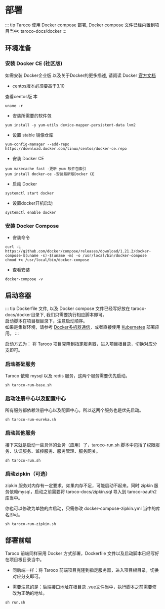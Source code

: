 # 部署

::: tip
Taroco 使用 Docker compose 部署, Docker compose 文件已经内置到项目当中: taroco-docs/docker
:::

## 环境准备

### 安装 Docker CE (社区版)

如需安装 Docker企业版 以及关于Docker的更多描述, 请阅读 Docker [官方文档](https://docs.docker-cn.com/)

* centos版本必须要高于3.10 

查看centos版 本

```
uname -r 
```

* 安装所需要的软件包

```
yum install -y yum-utils device-mapper-persistent-data lvm2
```

* 设置 stable 镜像仓库

```
yum-config-manager --add-repo https://download.docker.com/linux/centos/docker-ce.repo
```

* 安装 Docker CE

```
yum makecache fast -更新 yum 软件包索引  
yum install docker-ce -安装最新版Docker CE
```

* 启动 Docker

```
systemctl start docker
```

* 设置docker开机启动

```
systemctl enable docker
```

### 安装 Docker Compose

* 安装命令

```
curl -L https://github.com/docker/compose/releases/download/1.21.2/docker-compose-$(uname -s)-$(uname -m) -o /usr/local/bin/docker-compose  
chmod +x /usr/local/bin/docker-compose
```

* 查看安装

```
docker-compose -v
```

## 启动容器

::: tip
Dockerfile 文件, 以及 Docker compose 文件已经写好放在 taroco-docs/docker目录下, 我们只需要执行相应脚本即可。  
启动脚本在项目根目录下，注意启动顺序。   
如果是集群环境，请参考 [Docker多机器通信](https://blog.csdn.net/doegoo/article/details/80614848)，或者直接使用 [Kubernetes](https://kubernetes.io/) 部署应用。
:::

启动方式为： 将 Taroco 项目克隆到指定服务器，进入项目根目录，切换对应分支即可。  

### 启动基础服务

Taroco 依赖 mysql 以及 redis 服务，这两个服务需要优先启动。

```
sh taroco-run-base.sh
```

### 启动注册中心以及配置中心

所有服务都依赖注册中心以及配置中心，所以这两个服务也是优先启动。

```
sh taroco-run-eureka.sh
```

### 启动其他服务

接下来就是启动一些具体的业务（应用）了，taroco-run.sh 脚本中包括了权限服务、认证服务、监控服务、服务管理、服务网关。

```
sh taroco-run.sh
```

### 启动zipkin（可选）

zipkin 服务对内存有一定要求，如果内存不足，可能启动不起来。同时 zipkin 服务依赖mysql，启动之前需要将 taroco-docs/zipkin.sql 导入到 taroco-oauth2 库当中。

你也可以修改为单独的库启动，只需修改 docker-compose-zipkin.yml 当中的库名即可。

```
sh taroco-run-zipkin.sh
```

## 部署前端

Taroco 前端同样采用 Docker 方式部署，Dockerfile 文件以及启动脚本已经写好在项目根目录当中。

* 同后端一样：将 Taroco 前端项目克隆到指定服务器，进入项目根目录，切换对应分支即可。  

* 需要注意的是：后端接口地址在根目录 .vue文件当中，执行脚本之前需要修改为正确的地址。

```
sh run.sh
```